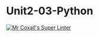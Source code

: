 # Unit2-03-Python
[![Mr Coxall's Super Linter](https://github.com/ICS3U-C-Programming-Val-I/Unit2-03-Python/workflows/Mr%20Coxall's%20Super%20Linter/badge.svg)](https://github.com/ICS3U-C-Programming-Val-I/Unit2-03-Python/actions/)
